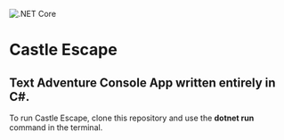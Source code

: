![.NET Core](https://github.com/SeanGiddings/CastleEscape/workflows/.NET%20Core/badge.svg)

# Castle Escape
## Text Adventure Console App written entirely in C#.


To run Castle Escape, clone this repository and use the **dotnet run** command in the terminal.